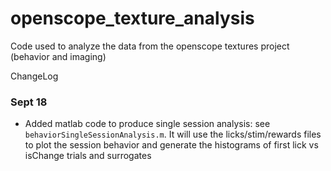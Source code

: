# openscope_texture_analysis
Code used to analyze the data from the openscope textures project (behavior and imaging)

ChangeLog
### Sept 18
- Added matlab code to produce single session analysis: see `behaviorSingleSessionAnalysis.m`. It will use the licks/stim/rewards files to plot the session behavior and generate the histograms of first lick vs isChange trials and surrogates

